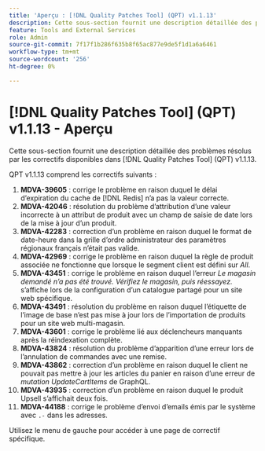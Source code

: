 ```yaml
---
title: 'Aperçu : [!DNL Quality Patches Tool] (QPT) v1.1.13'
description: Cette sous-section fournit une description détaillée des problèmes résolus par les correctifs disponibles dans [!DNL Quality Patches Tool] (QPT) v1.1.13.
feature: Tools and External Services
role: Admin
source-git-commit: 7f17f1b286f635b8f65ac877e9de5f1d1a6a6461
workflow-type: tm+mt
source-wordcount: '256'
ht-degree: 0%

---
```


# [!DNL Quality Patches Tool] (QPT) v1.1.13 - Aperçu

Cette sous-section fournit une description détaillée des problèmes résolus par les correctifs disponibles dans [!DNL Quality Patches Tool] (QPT) v1.1.13.

QPT v1.1.13 comprend les correctifs suivants :

1. **MDVA-39605** : corrige le problème en raison duquel le délai d’expiration du cache de [!DNL Redis] n’a pas la valeur correcte.
1. **MDVA-42046** : résolution du problème d’attribution d’une valeur incorrecte à un attribut de produit avec un champ de saisie de date lors de la mise à jour d’un produit.
1. **MDVA-42283** : correction d’un problème en raison duquel le format de date-heure dans la grille d’ordre administrateur des paramètres régionaux français n’était pas valide.
1. **MDVA-42969** : corrige le problème en raison duquel la règle de produit associée ne fonctionne que lorsque le segment client est défini sur *All*.
1. **MDVA-43451** : corrige le problème en raison duquel l’erreur *Le magasin demandé n’a pas été trouvé. Vérifiez le magasin, puis réessayez.* s’affiche lors de la configuration d’un catalogue partagé pour un site web spécifique.
1. **MDVA-43491** : résolution du problème en raison duquel l’étiquette de l’image de base n’est pas mise à jour lors de l’importation de produits pour un site web multi-magasin.
1. **MDVA-43601** : corrige le problème lié aux déclencheurs manquants après la réindexation complète.
1. **MDVA-43824** : résolution du problème d’apparition d’une erreur lors de l’annulation de commandes avec une remise.
1. **MDVA-43862** : correction d’un problème en raison duquel le client ne pouvait pas mettre à jour les articles du panier en raison d’une erreur de *mutation UpdateCartItems* de GraphQL.
1. **MDVA-43935** : correction d’un problème en raison duquel le produit Upsell s’affichait deux fois.
1. **MDVA-44188** : corrige le problème d’envoi d’emails émis par le système avec `.-` dans les adresses.

Utilisez le menu de gauche pour accéder à une page de correctif spécifique.
